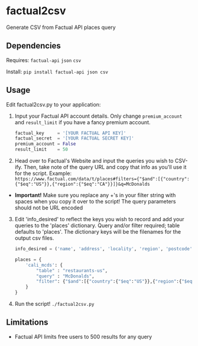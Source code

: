 # factual2csv
Generate CSV from Factual API places query

## Dependencies

Requires: `factual-api` `json` `csv`

Install: `pip install factual-api json csv`

## Usage

Edit factual2csv.py to your application:

1. Input your Factual API account details. Only change `premium_account` and `result_limit` if you have a fancy premium account.
   ```python
   factual_key     = '[YOUR FACTUAL API KEY]'
   factual_secret  = '[YOUR FACTUAL SECRET KEY]'
   premium_account = False
   result_limit    = 50
   ```

2. Head over to Factual's Website and input the queries you wish to CSV-ify. Then, take note of the query URL and copy that info as you'll use it for the script. Example: `https://www.factual.com/data/t/places#filters={"$and":[{"country":{"$eq":"US"}},{"region":{"$eq":"CA"}}]}&q=McDonalds`

* **Important!** Make sure you replace any +'s in your filter string with spaces when you copy it over to the script! The query parameters should not be URL encoded

3. Edit 'info_desired' to reflect the keys you wish to record and add your queries to the 'places' dictionary. Query and/or filter required; table defaults to 'places'. The dictionary keys will be the filenames for the output csv files.
   ```python
   info_desired = ('name', 'address', 'locality', 'region', 'postcode', 'longitude', 'latitude')

   places = {
       'cali_mcds': {
           "table" : "restaurants-us",
           "query" : "McDonalds",
           "filter": {"$and":[{"country":{"$eq":"US"}},{"region":{"$eq":"CA"}}]}
       }
   }
   ```

4. Run the script! `./factual2csv.py`

## Limitations

* Factual API limits free users to 500 results for any query